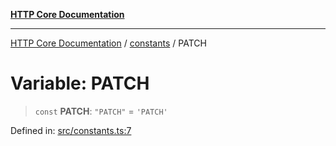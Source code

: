 [**HTTP Core Documentation**](../../README.md)

***

[HTTP Core Documentation](../../README.md) / [constants](../README.md) / PATCH

# Variable: PATCH

> `const` **PATCH**: `"PATCH"` = `'PATCH'`

Defined in: [src/constants.ts:7](https://github.com/stonemjs/http-core/blob/38177eda1505fdb30323b11ec31ef2a0f0840267/src/constants.ts#L7)
